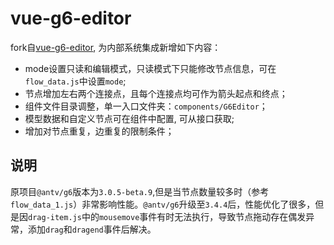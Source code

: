 # vue-g6-editor

fork自[vue-g6-editor](https://github.com/caoyu48/vue-g6-editor), 为内部系统集成新增如下内容：
- mode设置只读和编辑模式，只读模式下只能修改节点信息，可在`flow_data.js`中设置`mode`;
- 节点增加左右两个连接点，且每个连接点均可作为箭头起点和终点；
- 组件文件目录调整，单一入口文件夹：`components/G6Editor`；
- 模型数据和自定义节点可在组件中配置, 可从接口获取;
- 增加对节点重复，边重复的限制条件；

## 说明
原项目`@antv/g6`版本为`3.0.5-beta.9`,但是当节点数量较多时（参考`flow_data_1.js`）非常影响性能。`@antv/g6`升级至`3.4.4`后，性能优化了很多，但是因`drag-item.js`中的`mousemove`事件有时无法执行，导致节点拖动存在偶发异常，添加`drag`和`dragend`事件后解决。



